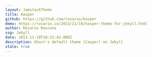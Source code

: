 ```yaml
---
layout: JamstackTheme
title: Kasper
github: https://github.com/rosario/kasper
demo: https://rosario.io/2013/11/10/kasper-theme-for-jekyll.html
author: Rosario Rascuna
ssg: Jekyll
date: 2013-11-10T10:15:43.000Z
description: Ghost's default theme (Casper) on Jekyll
stale: true
---
```

